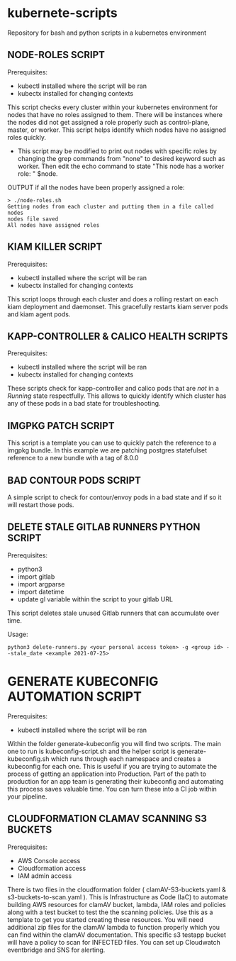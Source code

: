 # kubernete-scripts
Repository for bash and python scripts in a kubernetes environment


## NODE-ROLES SCRIPT

Prerequisites:
  - kubectl installed where the script will be ran
  - kubectx installed for changing contexts

This script checks every cluster within your kubernetes environment for nodes that have no roles assigned to them. There will be instances where the nodes did not get assigned a role properly such as control-plane, master, or worker. This script helps identify which nodes have no assigned roles quickly.

- This script may be modified to print out nodes with specific roles by changing the grep commands from "none" to desired keyword such as worker. Then edit the echo command to state "This node has a worker role: " $node. 

OUTPUT if all the nodes have been properly assigned a role:
```
> ./node-roles.sh
Getting nodes from each cluster and putting them in a file called nodes
nodes file saved
All nodes have assigned roles
```

## KIAM KILLER SCRIPT

Prerequisites:
  - kubectl installed where the script will be ran
  - kubectx installed for changing contexts

This script loops through each cluster and does a rolling restart on each kiam deployment and daemonset. This gracefully restarts kiam server pods and kiam agent pods.

## KAPP-CONTROLLER & CALICO HEALTH SCRIPTS

Prerequisites:
  - kubectl installed where the script will be ran
  - kubectx installed for changing contexts

These scripts check for kapp-controller and calico pods that are *not* in a *Running* state respectfully. This allows to quickly identify which cluster has any of these pods in a bad state for troubleshooting.

## IMGPKG PATCH SCRIPT

This script is a template you can use to quickly patch the reference to a imgpkg bundle. In this example we are patching postgres statefulset reference to a new bundle with a tag of 8.0.0 

## BAD CONTOUR PODS SCRIPT

A simple script to check for contour/envoy pods in a bad state and if so it will restart those pods. 

## DELETE STALE GITLAB RUNNERS PYTHON SCRIPT

Prerequisites:
  - python3
  - import gitlab
  - import argparse
  - import datetime
  - update gl variable within the script to your gitlab URL

This script deletes stale unused Gitlab runners that can accumulate over time. 

Usage:
```
python3 delete-runners.py <your personal access token> -g <group id> --stale_date <example 2021-07-25>
```

# GENERATE KUBECONFIG AUTOMATION SCRIPT

Prerequisites:
  - kubectl installed where the script will be ran

Within the folder generate-kubeconfig you will find two scripts. The main one to run is kubeconfig-script.sh and the helper script is generate-kubeconfig.sh which runs through each namespace and creates a kubeconfig for each one. This is useful if you are trying to automate the process of getting an application into Production. Part of the path to production for an app team is generating their kubeconfig and automating this process saves valuable time. You can turn these into a CI job within your pipeline. 

## CLOUDFORMATION CLAMAV SCANNING S3 BUCKETS

Prerequisites:
  - AWS Console access
  - Cloudformation access
  - IAM admin access

There is two files in the cloudformation folder ( clamAV-S3-buckets.yaml & s3-buckets-to-scan.yaml ). This is Infrastructure as Code (IaC) to automate building AWS resources for clamAV bucket, lambda, IAM roles and policies along with a test bucket to test the the scanning policies. Use this as a template to get you started creating these resources. You will need additional zip files for the clamAV lambda to function properly which you can find within the clamAV documentation. This specific s3 testapp bucket will have a policy to scan for INFECTED files. You can set up Cloudwatch eventbridge and SNS for alerting. 